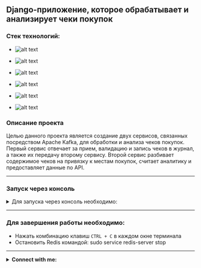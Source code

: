 ## Django-приложение, которое обрабатывает и анализирует чеки покупок

### Стек технологий:

 - ![alt text](https://img.shields.io/badge/Python-3.11.5-grey?style=plastic&logo=python&logoColor=white&labelColor=%233776AB)

 - ![alt text](https://img.shields.io/badge/Django-5.0.3-grey?style=plastic&logo=django&logoColor=white&labelColor=%23092E20)

 - ![alt text](https://img.shields.io/badge/PostgreSQL-15.3-grey?style=plastic&logo=postgresql&logoColor=white&labelColor=%234169E1)

 - ![alt text](https://img.shields.io/badge/Celery-5.3.6-grey?style=plastic&logo=celery&logoColor=white&labelColor=37814A)

 - ![alt text](https://img.shields.io/badge/Redis-5.0.2-grey?style=plastic&logo=redis&logoColor=white&labelColor=DC382D)

 - ![alt text](https://img.shields.io/badge/Kafka-3.7.0-grey?style=plastic&logo=apachekafka&logoColor=white&labelColor=brown)


### Описание проекта
Целью данного проекта является создание двух сервисов, связанных посредством Apache Kafka, 
для обработки и анализа чеков покупок. Первый сервис отвечает за прием, валидацию и запись чеков в журнал, 
а также их передачу второму сервису. Второй сервис разбивает содержимое чеков на привязку к местам покупок, 
считает аналитику и предоставляет данные по API.

***

### Запуск через консоль

<details>
<summary>Для запуска через консоль необходимо:</summary>

- Клонировать проект на собственный диск в новом каталоге
  - Создать виртуальное окружение
  - Установить зависимости командой:
```python
pip install -r requirements.txt
```
<details>
<summary>Прописать переменные окружения в файле `.env.sample`</summary>
   
```dotenv
SECRET_KEY='Секретный ключ Django'
DEBUG='True/False', например: True

POSTGRES_DB_NAME='Название базы данных', например: 'name_of_db' или 'django_ticket'
POSTGRES_DB_USER='Пользователь базы данных', например: 'db_user' или 'postgres'
POSTGRES_DB_PASSWORD='Пароль пользователя базы данных', например: 'your_password'
POSTGRES_DB_HOST='Хост базы данных', например: '127.0.0.1' или 'localhost' или 'db' для Docker
POSTGRES_DB_PORT='Порт базы данных', например: '5432'

# Superuser
ADMIN_USERNAME=admin
ADMIN_EMAIL=admin@example.com
ADMIN_PASSWORD=admin

# Celery
CELERY_BROKER_URL=redis://127.0.0.1:6379/0
CELERY_RESULT_BACKEND=redis://127.0.0.1:6379/0
CELERY_TIMEZONE=Europe/Moscow
```
</details>

<details>
<summary>Создать базу данных (в данном проекте используется PostgreSQL)</summary>

```python
psql -U postgres
create database django_ticket;
\q
```
</details>

- Применить миграции командой:
    ```python
    python manage.py migrate
    ```

<details>
<summary>Для создания тестового пользователя - администратор:</summary>

- login: admin@example.com
- password: admin 
    ```python
    python manage.py csu
    ```
</details>

<details>
<summary>Для заполнения базы данными:</summary>

```python
python manage.py fill_db
```
</details>
 
<details>
<summary>Для запуска сервера через терминал:</summary>

- Запустить Apache Kafka (zookeeper-server) (в окне терминала под Ubuntu)
    ```linux
    bin/zookeeper-server-start.sh config/zookeeper.properties
    ```
- Запустить Apache Kafka (kafka-server) (в окне терминала под Ubuntu)
    ```linux
    bin/kafka-server-start.sh config/server.properties
    ```
- Запустить Redis (в окне терминала под Ubuntu)
    ```linux
    sudo service redis-server start
    ```
- Запустить celery (в другом окне терминала)
    ```python
    celery -A config worker -l INFO -P eventlet
    ```
- Запустить tasks (в другом окне терминала)
    ```python
    celery -A config beat -l info -S django
    ```
- Запустить сервер (в другом окне терминала)
    ```python
    python manage.py runserver
    ```
- Запустить Apache Kafka - Consumer (в другом окне терминала)
    ```python
    python manage.py consumer
    ```
</details>

</details>

***

### Для завершения работы необходимо:

 - Нажать комбинацию клавиш `CTRL + C` в каждом окне терминала
 - Остановить Redis командой: sudo service redis-server stop

***

<details>
<summary><b>Connect with me:</b></summary>
   <p align="left">
       <a href="mailto:platonovpochta@gmail.com"><img src="https://img.shields.io/badge/gmail-%23EA4335.svg?style=plastic&logo=gmail&logoColor=white" alt="Gmail"/></a>
       <a href="https://wa.me/79217853835"><img src="https://img.shields.io/badge/whatsapp-%2325D366.svg?style=plastic&logo=whatsapp&logoColor=white" alt="Whatsapp"/></a>
       <a href="https://t.me/platonov_sm"><img src="https://img.shields.io/badge/telegram-blue?style=plastic&logo=telegram&logoColor=white" alt="Telegram"/></a>
   </p>
</details>
